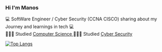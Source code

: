 ### Hi I'm Manos

💻 SoftWare Engineer / Cyber Security (CCNA CISCO) sharing about my Journey and learnings in tech 💻 </br>
👨🏻‍🎓 Studied [Computer Science ](https://omiros.gr/)
👨🏻‍🎓 Studied [Cyber Security](https://www.netacad.com/)

[![Top Langs](https://github-readme-stats.vercel.app/api/top-langs/?username=ManosLyrantzakis&layout=donut-vertical)](https://github.com/ManosLyrantzakis/github-readme-stats)
